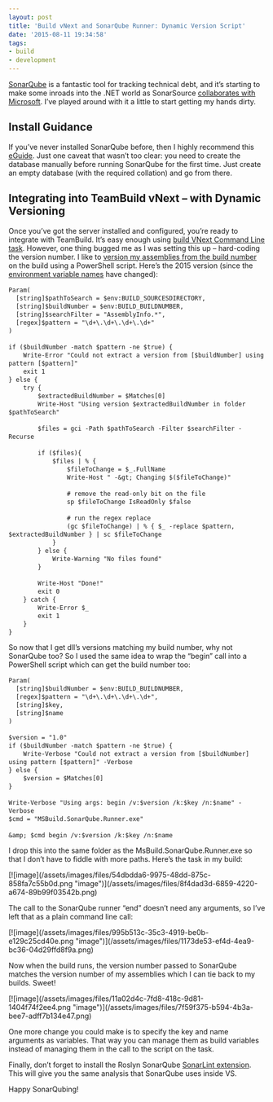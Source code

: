```yaml
---
layout: post
title: 'Build vNext and SonarQube Runner: Dynamic Version Script'
date: '2015-08-11 19:34:58'
tags:
- build
- development
---
```


[SonarQube](http://www.sonarqube.org/) is a fantastic tool for tracking technical debt, and it’s starting to make some inroads into the .NET world as SonarSource [collaborates with Microsoft](http://www.sonarqube.org/announcing-sonarqube-integration-with-msbuild-and-team-build/). I’ve played around with it a little to start getting my hands dirty.

## Install Guidance

If you’ve never installed SonarQube before, then I highly recommend this [eGuide](https://github.com/SonarSource/sonar-.net-documentation). Just one caveat that wasn’t too clear: you need to create the database manually before running SonarQube for the first time. Just create an empty database (with the required collation) and go from there.

## Integrating into TeamBuild vNext – with Dynamic Versioning

Once you’ve got the server installed and configured, you’re ready to integrate with TeamBuild. It’s easy enough using [build VNext Command Line task](https://github.com/SonarSource/sonar-.net-documentation/blob/master/doc/analyze-from-tfs.md#analyzing-projects-using-the-new-tfs-2015-build-system). However, one thing bugged me as I was setting this up – hard-coding the version number. I like to [version my assemblies from the build number](/matching-binary-version-to-build-number-version-in-tfs-2013-builds) on the build using a PowerShell script. Here’s the 2015 version (since the [environment variable names](https://msdn.microsoft.com/Library/vs/alm/Build/scripts/variables) have changed):

    Param(
      [string]$pathToSearch = $env:BUILD_SOURCESDIRECTORY,
      [string]$buildNumber = $env:BUILD_BUILDNUMBER,
      [string]$searchFilter = "AssemblyInfo.*",
      [regex]$pattern = "\d+\.\d+\.\d+\.\d+"
    )
     
    if ($buildNumber -match $pattern -ne $true) {
        Write-Error "Could not extract a version from [$buildNumber] using pattern [$pattern]"
        exit 1
    } else {
        try {
            $extractedBuildNumber = $Matches[0]
            Write-Host "Using version $extractedBuildNumber in folder $pathToSearch"
     
            $files = gci -Path $pathToSearch -Filter $searchFilter -Recurse
    
            if ($files){
                $files | % {
                    $fileToChange = $_.FullName  
                    Write-Host " -&gt; Changing $($fileToChange)"
                    
                    # remove the read-only bit on the file
                    sp $fileToChange IsReadOnly $false
     
                    # run the regex replace
                    (gc $fileToChange) | % { $_ -replace $pattern, $extractedBuildNumber } | sc $fileToChange
                }
            } else {
                Write-Warning "No files found"
            }
     
            Write-Host "Done!"
            exit 0
        } catch {
            Write-Error $_
            exit 1
        }
    }

So now that I get dll’s versions matching my build number, why not SonarQube too? So I used the same idea to wrap the “begin” call into a PowerShell script which can get the build number too:

    Param(
      [string]$buildNumber = $env:BUILD_BUILDNUMBER,
      [regex]$pattern = "\d+\.\d+\.\d+\.\d+",
      [string]$key,
      [string]$name
    )
     
    $version = "1.0"
    if ($buildNumber -match $pattern -ne $true) {
        Write-Verbose "Could not extract a version from [$buildNumber] using pattern [$pattern]" -Verbose
    } else {
        $version = $Matches[0]
    }
    
    Write-Verbose "Using args: begin /v:$version /k:$key /n:$name" -Verbose
    $cmd = "MSBuild.SonarQube.Runner.exe"
    
    &amp; $cmd begin /v:$version /k:$key /n:$name

I drop this into the same folder as the MsBuild.SonarQube.Runner.exe so that I don’t have to fiddle with more paths. Here’s the task in my build:

<!--kg-card-begin: html-->[![image](/assets/images/files/54dbdda6-9975-48dd-875c-858fa7c55b0d.png "image")](/assets/images/files/8f4dad3d-6859-4220-a674-89b99f03542b.png)<!--kg-card-end: html-->

The call to the SonarQube runner “end” doesn’t need any arguments, so I’ve left that as a plain command line call:

<!--kg-card-begin: html-->[![image](/assets/images/files/995b513c-35c3-4919-be0b-e129c25cd40e.png "image")](/assets/images/files/1173de53-ef4d-4ea9-bc36-04d29ffd8f9a.png)<!--kg-card-end: html-->

Now when the build runs, the version number passed to SonarQube matches the version number of my assemblies which I can tie back to my builds. Sweet!

<!--kg-card-begin: html--> [![image](/assets/images/files/11a02d4c-7fd8-418c-9d81-1404f74f2ee4.png "image")](/assets/images/files/7f59f375-b594-4b3a-bee7-adff7b134e47.png)<!--kg-card-end: html-->

One more change you could make is to specify the key and name arguments as variables. That way you can manage them as build variables instead of managing them in the call to the script on the task.

Finally, don’t forget to install the Roslyn SonarQube [SonarLint extension](https://visualstudiogallery.msdn.microsoft.com/47d1049d-bb27-454e-aab8-24566c85e548?SRC=Home). This will give you the same analysis that SonarQube uses inside VS.

Happy SonarQubing!

